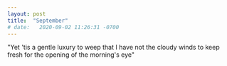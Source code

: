 ```yaml
---
layout: post
title:  "September"
# date:   2020-09-02 11:26:31 -0700
---
```


"Yet 'tis a gentle luxury to weep that I have not the cloudy winds to keep fresh for the opening of the morning's eye"
